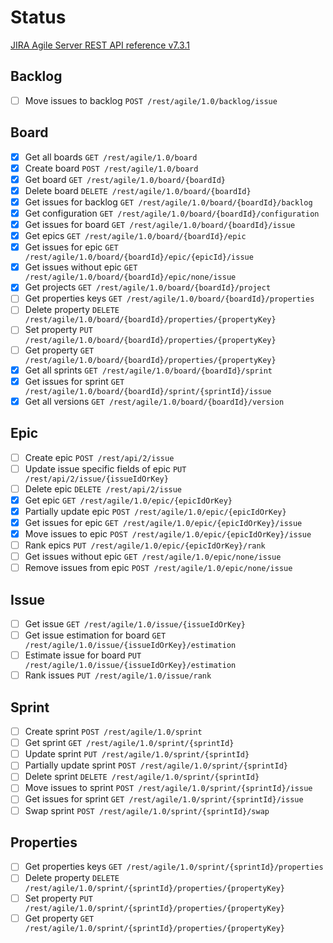 # Status

[JIRA Agile Server REST API reference v7.3.1](https://docs.atlassian.com/jira-software/REST/7.3.1/#agile/1.0/board-getAllBoards)

## Backlog
* [ ] Move issues to backlog `POST /rest/agile/1.0/backlog/issue`

## Board

* [x] Get all boards `GET /rest/agile/1.0/board`
* [x] Create board `POST /rest/agile/1.0/board`
* [x] Get board `GET /rest/agile/1.0/board/{boardId}`
* [x] Delete board `DELETE /rest/agile/1.0/board/{boardId}`
* [x] Get issues for backlog `GET /rest/agile/1.0/board/{boardId}/backlog`
* [x] Get configuration `GET /rest/agile/1.0/board/{boardId}/configuration`
* [x] Get issues for board `GET /rest/agile/1.0/board/{boardId}/issue`
* [x] Get epics `GET /rest/agile/1.0/board/{boardId}/epic`
* [x] Get issues for epic `GET /rest/agile/1.0/board/{boardId}/epic/{epicId}/issue`
* [x] Get issues without epic `GET /rest/agile/1.0/board/{boardId}/epic/none/issue`
* [x] Get projects `GET /rest/agile/1.0/board/{boardId}/project`
* [ ] Get properties keys `GET /rest/agile/1.0/board/{boardId}/properties`
* [ ] Delete property `DELETE /rest/agile/1.0/board/{boardId}/properties/{propertyKey}`
* [ ] Set property `PUT /rest/agile/1.0/board/{boardId}/properties/{propertyKey}`
* [ ] Get property `GET /rest/agile/1.0/board/{boardId}/properties/{propertyKey}`
* [x] Get all sprints `GET /rest/agile/1.0/board/{boardId}/sprint`
* [x] Get issues for sprint `GET /rest/agile/1.0/board/{boardId}/sprint/{sprintId}/issue`
* [x] Get all versions `GET /rest/agile/1.0/board/{boardId}/version`

## Epic

* [ ] Create epic `POST /rest/api/2/issue`
* [ ] Update issue specific fields of epic `PUT /rest/api/2/issue/{issueIdOrKey}`
* [ ] Delete epic `DELETE /rest/api/2/issue`
* [x] Get epic `GET /rest/agile/1.0/epic/{epicIdOrKey}`
* [x] Partially update epic `POST /rest/agile/1.0/epic/{epicIdOrKey}`
* [x] Get issues for epic `GET /rest/agile/1.0/epic/{epicIdOrKey}/issue`
* [x] Move issues to epic `POST /rest/agile/1.0/epic/{epicIdOrKey}/issue`
* [ ] Rank epics `PUT /rest/agile/1.0/epic/{epicIdOrKey}/rank`
* [ ] Get issues without epic `GET /rest/agile/1.0/epic/none/issue`
* [ ] Remove issues from epic `POST /rest/agile/1.0/epic/none/issue`

## Issue

* [ ] Get issue `GET /rest/agile/1.0/issue/{issueIdOrKey}`
* [ ] Get issue estimation for board `GET /rest/agile/1.0/issue/{issueIdOrKey}/estimation`
* [ ] Estimate issue for board `PUT /rest/agile/1.0/issue/{issueIdOrKey}/estimation`
* [ ] Rank issues `PUT /rest/agile/1.0/issue/rank`

## Sprint 

* [ ] Create sprint `POST /rest/agile/1.0/sprint`
* [ ] Get sprint `GET /rest/agile/1.0/sprint/{sprintId}`
* [ ] Update sprint `PUT /rest/agile/1.0/sprint/{sprintId}`
* [ ] Partially update sprint `POST /rest/agile/1.0/sprint/{sprintId}`
* [ ] Delete sprint `DELETE /rest/agile/1.0/sprint/{sprintId}`
* [ ] Move issues to sprint `POST /rest/agile/1.0/sprint/{sprintId}/issue`
* [ ] Get issues for sprint `GET /rest/agile/1.0/sprint/{sprintId}/issue`
* [ ] Swap sprint `POST /rest/agile/1.0/sprint/{sprintId}/swap`

## Properties

* [ ] Get properties keys `GET /rest/agile/1.0/sprint/{sprintId}/properties`
* [ ] Delete property `DELETE /rest/agile/1.0/sprint/{sprintId}/properties/{propertyKey}`
* [ ] Set property `PUT /rest/agile/1.0/sprint/{sprintId}/properties/{propertyKey}`
* [ ] Get property `GET /rest/agile/1.0/sprint/{sprintId}/properties/{propertyKey}`